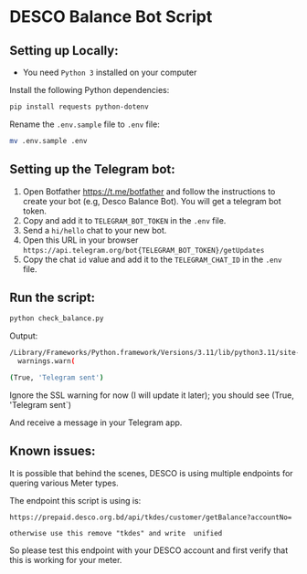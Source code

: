 # DESCO Balance Bot Script

## Setting up Locally:

- You need `Python 3` installed on your computer

Install the following Python dependencies:

```bash
pip install requests python-dotenv
```

Rename the `.env.sample` file to `.env` file:

```bash
mv .env.sample .env
```

## Setting up the Telegram bot:

1. Open Botfather https://t.me/botfather and follow the instructions to create your bot (e.g, Desco Balance Bot). You will get a telegram bot token. 
2. Copy and add it to `TELEGRAM_BOT_TOKEN` in the `.env` file.
3. Send a `hi/hello` chat to your new bot.
4. Open this URL in your browser `https://api.telegram.org/bot{TELEGRAM_BOT_TOKEN}/getUpdates`
5. Copy the chat `id` value and add it to the `TELEGRAM_CHAT_ID` in the `.env` file.

## Run the script:

```bash
python check_balance.py
```

Output:

```bash
/Library/Frameworks/Python.framework/Versions/3.11/lib/python3.11/site-packages/urllib3/connectionpool.py:1097: InsecureRequestWarning: Unverified HTTPS request is being made to host 'prepaid.desco.org.bd'. Adding certificate verification is strongly advised. See: https://urllib3.readthedocs.io/en/latest/advanced-usage.html#tls-warnings
  warnings.warn(

(True, 'Telegram sent')
```

Ignore the SSL warning for now (I will update it later); you should see (True, 'Telegram sent`)

And receive a message in your Telegram app.

## Known issues:

It is possible that behind the scenes, DESCO is using multiple endpoints for quering various Meter types.

The endpoint this script is using is:

```text
https://prepaid.desco.org.bd/api/tkdes/customer/getBalance?accountNo=

otherwise use this remove "tkdes" and write  unified

```

So please test this endpoint with your DESCO account and first verify that this is working for your meter.